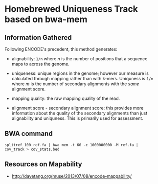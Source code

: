# Homebrewed Uniqueness Track based on bwa-mem

## Information Gathered

Following ENCODE's precedent, this method generates:

 - alignability: `1/n` where *n* is the number of positions that a
   sequence maps to across the genome.

 - uniqueness: unique regions in the genome; however our measure is
   calculated through mapping rather than with k-mers. Uniquness is
   `1/m` where *m* is the number of secondary alignments with the
   *same* alignment score.

 - mapping quality: the raw mapping quality of the read.

 - alignment score - secondary alignment score: this provides more
   information about the quality of the secondary alignments than just
   alignability and uniquness. This is primarily used for assessment.

## BWA command

    splitref 100 ref.fa | bwa mem -t 60 -c 1000000000 -M ref.fa | cov_track > cov_stats.bed


## Resources on Mapability

 - http://davetang.org/muse/2013/07/08/encode-mappability/
